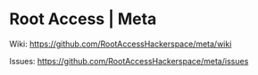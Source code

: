# Root Access | Meta

Wiki: https://github.com/RootAccessHackerspace/meta/wiki

Issues: https://github.com/RootAccessHackerspace/meta/issues
